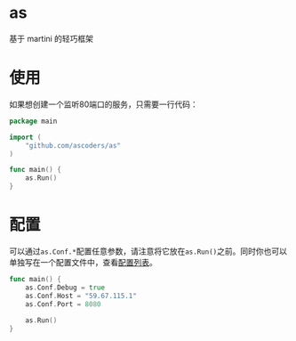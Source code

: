 # as
基于 martini 的轻巧框架

# 使用

如果想创建一个监听80端口的服务，只需要一行代码：

~~~go
package main

import (
	"github.com/ascoders/as"
)

func main() {
	as.Run()
}
~~~

# 配置

可以通过`as.Conf.*`配置任意参数，请注意将它放在`as.Run()`之前。同时你也可以单独写在一个配置文件中，查看[配置列表](conf)。

~~~go
func main() {
	as.Conf.Debug = true
	as.Conf.Host = "59.67.115.1"
	as.Conf.Port = 8080
	
	as.Run()
}
~~~